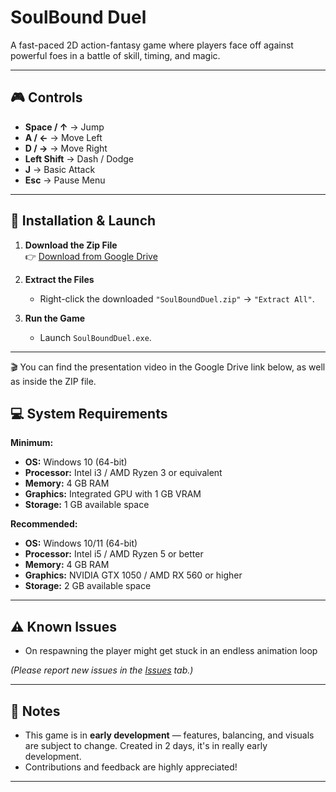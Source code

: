 # SoulBound Duel

A fast-paced 2D action-fantasy game where players face off against powerful foes in a battle of skill, timing, and magic.  

---

## 🎮 Controls

- **Space / ↑** → Jump  
- **A / ←** → Move Left  
- **D / →** → Move Right  
- **Left Shift** → Dash / Dodge  
- **J** → Basic Attack  
- **Esc** → Pause Menu  

---
## 🚀 Installation & Launch

1. **Download the Zip File**  
   👉 [Download from Google Drive](https://drive.google.com/drive/folders/1Qd3_9rk7lemjcbO3aDwy8NeK7h2nQRuL?usp=sharing)  

2. **Extract the Files**  
   - Right-click the downloaded `"SoulBoundDuel.zip"` → `"Extract All"`.  

3. **Run the Game**  
   - Launch `SoulBoundDuel.exe`.  

---
🎬 You can find the presentation video in the Google Drive link below, as well as inside the ZIP file.

## 💻 System Requirements

**Minimum:**  
- **OS:** Windows 10 (64-bit)  
- **Processor:** Intel i3 / AMD Ryzen 3 or equivalent  
- **Memory:** 4 GB RAM  
- **Graphics:** Integrated GPU with 1 GB VRAM  
- **Storage:** 1 GB available space  

**Recommended:**  
- **OS:** Windows 10/11 (64-bit)  
- **Processor:** Intel i5 / AMD Ryzen 5 or better  
- **Memory:** 4 GB RAM  
- **Graphics:** NVIDIA GTX 1050 / AMD RX 560 or higher  
- **Storage:** 2 GB available space  

---


## ⚠️ Known Issues

- On respawning the player might get stuck in an endless animation loop  

*(Please report new issues in the [Issues](./issues) tab.)*  

---

## 📌 Notes

- This game is in **early development** — features, balancing, and visuals are subject to change. Created in 2 days, it's in really early development.  
- Contributions and feedback are highly appreciated!  

---

